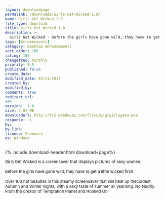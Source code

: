 ```yaml
---
layout: downloadpage
permalink: /downloads/Girls-Get-Wicked-1,0/
name: Girls Get Wicked 1.0
file_type: download
title: Girls Get Wicked 1.0
description: >-
  Girls Get Wicked - Before the girls have gone wild, they have to get a little wicked first!
tags: [Screensavers]
category: Desktop enhancements
sort_order: 100
rating: 100
changefreq: monthly
priority: 0.5
published: false
create_date: 
modified_date: 03/11/2017
created_by: 
modified_by: 
comments: true
redirect_url: 
### 
version:  1.0
size: 2.82 MB
downloadurl: http://fs2.webdevaz.com/files/g/g/girlsgetw.exe
response: -1
by: 
by_link: 
licence: Freeware
os: Windows
---
```


{% include download-header.html download=page%}

<p style="fix-download-text !important">
<p><font size="2"><p>Girls Get Wicked is a screensaver that displays pictures of sexy women.<br />
<br />
Before the girls have gone wild, they have to get a little wicked first! <br />
<br />
Over 100 hot beauties in this steamy screensaver that will heat up thecoldest Autumn and Winter nights, with a sexy taste of summer all yearlong. No Nudity. From the creator of Temptation Planet and Hooked On</p></p></p>
